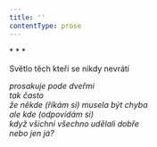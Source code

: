 ```yaml
---
title: ''
contentType: prose
---
```


\* \* \*

Světlo těch kteří se nikdy nevrátí

_prosakuje pode dveřmi  
tak často  
že někde (říkám si) musela být chyba  
ale kde (odpovídám si)  
když všichni všechno udělali dobře  
nebo jen já?_
